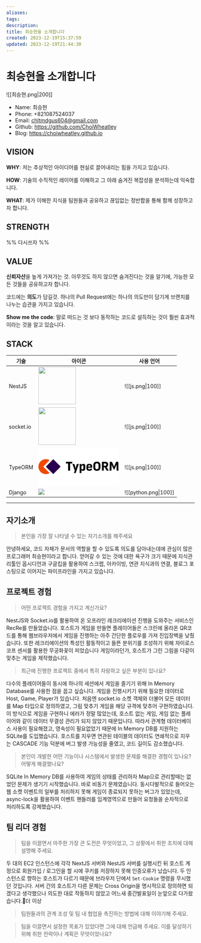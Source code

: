 ```yaml
---
aliases: 
tags: 
description:
title: 최승현을 소개합니다
created: 2023-12-19T15:37:59
updated: 2023-12-19T21:44:30
---
```


# 최승현을 소개합니다

![[최승현.png|200]]

- Name: 최승현
- Phone: +821087524037
- Email: chltmdgus604@gmail.com
- Github: <https://github.com/ChoiWheatley>
- Blog: <https://choiwheatley.github.io>

## VISION

**WHY**: 저는 추상적인 아이디어를 현실로 끌어내리는 힘을 가지고 있습니다.
 
**HOW**: 기술의 수직적인 레이어를 이해하고 그 아래 숨겨진 복잡성을 분석하는데 익숙합니다.

**WHAT**: 제가 이해한 지식을 팀원들과 공유하고 끊임없는 정반합을 통해 함께 성장하고자 합니다.

## STRENGTH

%% 다시쓰자 %%

## VALUE

**신뢰자산**을 높게 가져가는 것. 아무것도 하지 않으면 숨겨진다는 것을 알기에, 가능한 모든 것들을 공유하고자 합니다.  

코드에는 **의도**가 담길것. 하나의 Pull Request에는 하나의 의도만이 담기게 브랜치를 나누는 습관을 가지고 있습니다.  

**Show me the code**: 말로 떠드는 것 보다 동작하는 코드로 설득하는 것이 훨씬 효과적이라는 것을 알고 있습니다.

## STACK

| 기술      | 아이콘                                                                                                              | 사용 언어                                                                                                  |
| --------- | ------------------------------------------------------------------------------------------------------------------- | ---------------------------------------------------------------------------------------------------------- |
| NestJS    | <img src="https://nestjs.com/logo-small.ede75a6b.svg" style="height: 100px; width: 100px;">    | ![[js.png\|100]]                                                                                           |
| socket.io | <img src="https://socket.io/images/logo.svg" style="height: 100px; width: 100px;">             | ![[js.png\|100]]                                                                                           |
| TypeORM   | <img src="https://github.com/typeorm/typeorm/raw/master/resources/logo_big.png" style="height: 100px;">             | ![[js.png\|100]]                                                                                           |
| Django    | <img src="https://static.djangoproject.com/img/logos/django-logo-positive.png" style="height:100px;">               | ![[python.png\|100]]                                                                                       |

---

## 자기소개

> 본인을 가장 잘 나타낼 수 있는 자기소개를 해주세요

안녕하세요, 코드 자체가 문서의 역할을 할 수 있도록 의도를 담아내는데에 관심이 많은 프로그래머 최승현이라고 합니다. 얻어갈 수 있는 것에 대한 욕구가 크기 때문에 지식관리툴인 옵시디언과 구글킵을 활용하여 스크랩, 아카이빙, 연관 지식과의 연결, 블로그 포스팅으로 이어지는 파이프라인을 가지고 있습니다.

## 프로젝트 경험

> 어떤 프로젝트 경험을 가지고 계신가요?

NestJS와 Socket.io를 활용하여 온 오프라인 레크리에이션 진행을 도와주는 서비스인 RecRe를 만들었습니다. 호스트가 게임을 만들면 플레이어들은 스크린에 올라온 QR코드를 통해 웹브라우저에서 게임을 진행하는 아주 간단한 플로우를 가져 진입장벽을 낮췄습니다. 또한 레크리에이션의 특성인 활동적이고 들뜬 분위기를 조성하기 위해 자이로스코프 센서를 활용한 무궁화꽃이 피었습니다 게임이라던가, 호스트가 그린 그림을 다같이 맞추는 게임을 제작했습니다.

> 최근에 진행한 프로젝트 중에서 특히 자랑하고 싶은 부분이 있나요?

다수의 플레이어들이 동시에 하나의 세션에서 게임을 즐기기 위해 In Memory Database를 사용한 점을 꼽고 싶습니다. 게임을 진행시키기 위해 필요한 데이터로 Host, Game, Player가 있습니다. 처음엔 socket.io 소켓 객체와 더불어 모든 데이터를 Map 타입으로 정의하였고, 그림 맞추기 게임을 해당 규격에 맞추어 구현하였습니다. 이 방식으로 게임을 구현하니 에러가 정말 많았는데, 호스트 없는 게임, 게임 없는 플레이어와 같이 데이터 무결성 관리가 되지 않았기 때문입니다. 따라서 관계형 데이터베이스 사용이 필요해졌고, 영속성이 필요없었기 때문에 In Memory DB를 지원하는 SQLite를 도입했습니다. 호스트를 지우면 연관된 테이블의 데이터도 연쇄적으로 지우는 CASCADE 기능 덕분에 버그 발생 가능성을 줄였고, 코드 길이도 감소했습니다.

> 본인이 개발한 어떤 기능이나 시스템에서 발생한 문제를 해결한 경험이 있나요? 어떻게 해결했나요?

SQLite In Memory DB를 사용하여 게임의 상태를 관리하자 Map으로 관리할때는 없었던 문제가 생기기 시작했습니다. 바로 비동기 문제였습니다. 동시다발적으로 들어오는 웹 소켓 이벤트의 일부를 처리하지 못해 게임이 종료되지 못하는 버그가 있었는데, async-lock을 활용하여 이벤트 핸들러를 임계영역으로 만들어 요청들을 순차적으로 처리하도록 강제했습니다.

## 팀 리더 경험

> 팀을 이끌면서 마주한 가장 큰 도전은 무엇이었고, 그 상황에서 취한 조치에 대해 설명해 주세요.

두 대의 EC2 인스턴스에 각각 NextJS 서버와 NestJS 서버를 실행시킨 뒤 호스트 계정으로 회원가입 / 로그인을 할 시에 쿠키를 저장하지 못해 인증오류가 났습니다. 두 인스턴스로 향하는 호스트가 다르기 때문에 브라우저 단에서 `Set-Cookie` 명령을 무시했던 것입니다. 서버 간의 호스트가 다른 문제는 Cross Origin을 명시적으로 정의하면 되겠다고 생각했으나 의도한 대로 작동하지 않았고 어느새 중간발표일이 눈앞으로 다가왔습니다.더 이상 

> 팀원들과의 관계 조성 및 팀 내 협업을 촉진하는 방법에 대해 이야기해 주세요.

> 팀을 이끌면서 설정한 목표가 있었다면 그에 대해 언급해 주세요. 이를 달성하기 위해 취한 전략이나 계획은 무엇이었나요?
